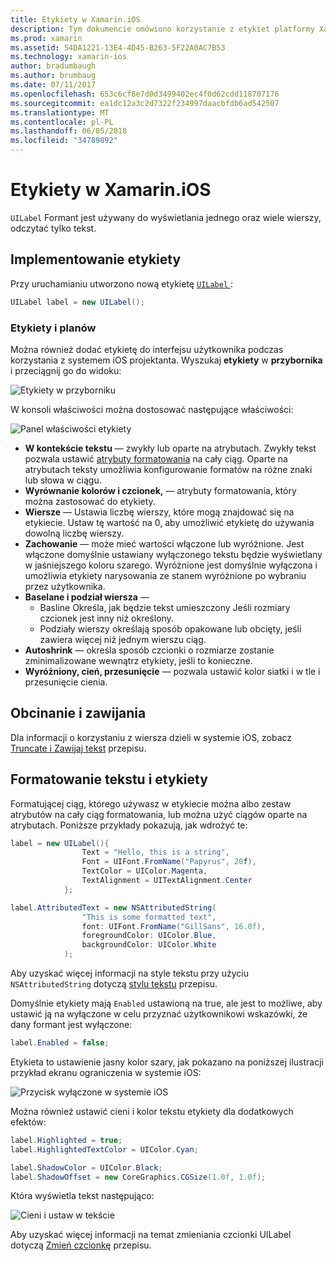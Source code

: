 ```yaml
---
title: Etykiety w Xamarin.iOS
description: Tym dokumencie omówiono korzystanie z etykiet platformy Xamarin.iOS. Przedstawiono sposób tworzenia etykiet programowo i z systemem iOS projektanta.
ms.prod: xamarin
ms.assetid: 54DA1221-13E4-4D45-B263-5F22A0AC7B53
ms.technology: xamarin-ios
author: bradumbaugh
ms.author: brumbaug
ms.date: 07/11/2017
ms.openlocfilehash: 653c6cf8e7d0d3499402ec4f0d62cdd118707176
ms.sourcegitcommit: ea1dc12a3c2d7322f234997daacbfdb6ad542507
ms.translationtype: MT
ms.contentlocale: pl-PL
ms.lasthandoff: 06/05/2018
ms.locfileid: "34789892"
---
```

# <a name="labels-in-xamarinios"></a>Etykiety w Xamarin.iOS

`UILabel` Formant jest używany do wyświetlania jednego oraz wiele wierszy, odczytać tylko tekst. 

## <a name="implementing-a-label"></a>Implementowanie etykiety

Przy uruchamianiu utworzono nową etykietę [ `UILabel` ](https://developer.xamarin.com/api/type/UIKit.UILabel/):

```csharp
UILabel label = new UILabel();
```

### <a name="labels-and-storyboards"></a>Etykiety i planów

Można również dodać etykietę do interfejsu użytkownika podczas korzystania z systemem iOS projektanta. Wyszukaj **etykiety** w **przybornika** i przeciągnij go do widoku:

![Etykiety w przyborniku](labels-images/image3.png)

W konsoli właściwości można dostosować następujące właściwości:

![Panel właściwości etykiety](labels-images/image2.png)

- **W kontekście tekstu** — zwykły lub oparte na atrybutach. Zwykły tekst pozwala ustawić [atrybuty formatowania](#Formatting_Text_and_Label) na cały ciąg. Oparte na atrybutach teksty umożliwia konfigurowanie formatów na różne znaki lub słowa w ciągu.
- **Wyrównanie kolorów i czcionek,** — atrybuty formatowania, który można zastosować do etykiety.
- **Wiersze** — Ustawia liczbę wierszy, które mogą znajdować się na etykiecie. Ustaw tę wartość na 0, aby umożliwić etykietę do używania dowolną liczbę wierszy.
- **Zachowanie** — może mieć wartości włączone lub wyróżnione. Jest włączone domyślnie ustawiany wyłączonego tekstu będzie wyświetlany w jaśniejszego koloru szarego. Wyróżnione jest domyślnie wyłączona i umożliwia etykiety narysowania ze stanem wyróżnione po wybraniu przez użytkownika.
- **Baselane i podział wiersza** — 
    - Basline Określa, jak będzie tekst umieszczony Jeśli rozmiary czcionek jest inny niż określony.
    - Podziały wierszy określają sposób opakowane lub obcięty, jeśli zawiera więcej niż jednym wierszu ciąg.
- **Autoshrink** — określa sposób czcionki o rozmiarze zostanie zminimalizowane wewnątrz etykiety, jeśli to konieczne.
- **Wyróżniony, cień, przesunięcie** — pozwala ustawić kolor siatki i w tle i przesunięcie cienia.

## <a name="truncating-and-wrapping"></a>Obcinanie i zawijania

Dla informacji o korzystaniu z wiersza dzieli w systemie iOS, zobacz [Truncate i Zawijaj tekst](https://developer.xamarin.com/recipes/ios/standard_controls/labels/uilabel-truncate-wrap-text/) przepisu.

<a name="Formatting_Text_and_Label"/>

## <a name="formatting-text-and-label"></a>Formatowanie tekstu i etykiety

Formatującej ciąg, którego używasz w etykiecie można albo zestaw atrybutów na cały ciąg formatowania, lub można użyć ciągów oparte na atrybutach. Poniższe przykłady pokazują, jak wdrożyć te:

```csharp
label = new UILabel(){
                Text = "Hello, this is a string",
                Font = UIFont.FromName("Papyrus", 20f),
                TextColor = UIColor.Magenta,
                TextAlignment = UITextAlignment.Center
            };
```

```csharp
label.AttributedText = new NSAttributedString(
                "This is some formatted text",
                font: UIFont.FromName("GillSans", 16.0f),
                foregroundColor: UIColor.Blue,
                backgroundColor: UIColor.White
            );
```

Aby uzyskać więcej informacji na style tekstu przy użyciu `NSAttributedString` dotyczą [stylu tekstu](https://developer.xamarin.com/recipes/ios/standard_controls/text_field/style_text/) przepisu.

Domyślnie etykiety mają `Enabled` ustawioną na true, ale jest to możliwe, aby ustawić ją na wyłączone w celu przyznać użytkownikowi wskazówki, że dany formant jest wyłączone:

```csharp
label.Enabled = false;
```

Etykieta to ustawienie jasny kolor szary, jak pokazano na poniższej ilustracji przykład ekranu ograniczenia w systemie iOS:

![Przycisk wyłączone w systemie iOS](labels-images/image1.png)

Można również ustawić cieni i kolor tekstu etykiety dla dodatkowych efektów:

```csharp
label.Highlighted = true;
label.HighlightedTextColor = UIColor.Cyan;

label.ShadowColor = UIColor.Black;
label.ShadowOffset = new CoreGraphics.CGSize(1.0f, 1.0f);
```

Która wyświetla tekst następująco:

![Cieni i ustaw w tekście](labels-images/image4.png)

Aby uzyskać więcej informacji na temat zmieniania czcionki UILabel dotyczą [Zmień czcionkę](https://developer.xamarin.com/recipes/ios/standard_controls/labels/change_the_font/) przepisu.





